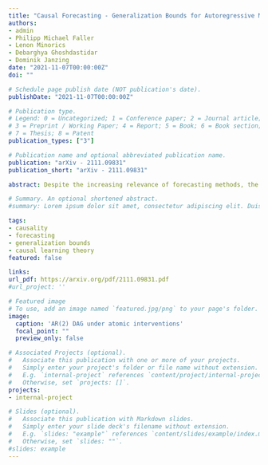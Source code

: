 ```yaml
---
title: "Causal Forecasting - Generalization Bounds for Autoregressive Models"
authors:
- admin
- Philipp Michael Faller
- Lenon Minorics
- Debarghya Ghoshdastidar
- Dominik Janzing
date: "2021-11-07T00:00:00Z"
doi: ""

# Schedule page publish date (NOT publication's date).
publishDate: "2021-11-07T00:00:00Z"

# Publication type.
# Legend: 0 = Uncategorized; 1 = Conference paper; 2 = Journal article;
# 3 = Preprint / Working Paper; 4 = Report; 5 = Book; 6 = Book section;
# 7 = Thesis; 8 = Patent
publication_types: ["3"]

# Publication name and optional abbreviated publication name.
publication: "arXiv - 2111.09831"
publication_short: "arXiv - 2111.09831"

abstract: Despite the increasing relevance of forecasting methods, the causal implications of these algorithms remain largely unexplored. This is concerning considering that, even under simplifying assumptions such as causal sufficiency, the statistical risk of a model can differ significantly from its *causal risk*. Here, we study the problem of *causal generalization* -- generalizing from the observational to interventional distributions -- in forecasting. Our goal is to find answers to the question - How does the efficacy of an autoregressive (VAR) model in predicting statistical associations compare with its ability to predict under interventions? To this end, we introduce the framework of *causal learning theory* for forecasting. Using this framework, we obtain a characterization of the difference between statistical and causal risks, which helps identify sources of divergence between them. Under causal sufficiency, the problem of causal generalization amounts to learning under covariate shifts albeit with additional structure (restriction to interventional distributions). This structure allows us to obtain uniform convergence bounds on causal generalizability for the class of VAR models. To the best of our knowledge, this is the first work that provides theoretical guarantees for causal generalization in the time-series setting.

# Summary. An optional shortened abstract.
#summary: Lorem ipsum dolor sit amet, consectetur adipiscing elit. Duis posuere tellus ac convallis placerat. Proin tincidunt magna sed ex sollicitudin condimentum.

tags:
- causality
- forecasting
- generalization bounds
- causal learning theory
featured: false

links:
url_pdf: https://arxiv.org/pdf/2111.09831.pdf
#url_project: ''

# Featured image
# To use, add an image named `featured.jpg/png` to your page's folder.
image:
  caption: 'AR(2) DAG under atomic interventions'
  focal_point: ""
  preview_only: false

# Associated Projects (optional).
#   Associate this publication with one or more of your projects.
#   Simply enter your project's folder or file name without extension.
#   E.g. `internal-project` references `content/project/internal-project/index.md`.
#   Otherwise, set `projects: []`.
projects:
- internal-project

# Slides (optional).
#   Associate this publication with Markdown slides.
#   Simply enter your slide deck's filename without extension.
#   E.g. `slides: "example"` references `content/slides/example/index.md`.
#   Otherwise, set `slides: ""`.
#slides: example
---
```

